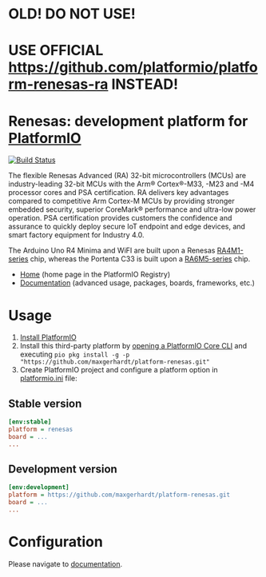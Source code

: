 # OLD! DO NOT USE! 
# USE OFFICIAL https://github.com/platformio/platform-renesas-ra INSTEAD!

# Renesas: development platform for [PlatformIO](https://platformio.org)

[![Build Status](https://github.com/maxgerhardt/platform-renesas/workflows/Examples/badge.svg)](https://github.com/maxgerhardt/platform-renesas/actions)

The flexible Renesas Advanced (RA) 32-bit microcontrollers (MCUs) are industry-leading 32-bit MCUs with the Arm® Cortex®-M33, -M23 and -M4 processor cores and PSA certification. RA delivers key advantages compared to competitive Arm Cortex-M MCUs by providing stronger embedded security, superior CoreMark® performance and ultra-low power operation. PSA certification provides customers the confidence and assurance to quickly deploy secure IoT endpoint and edge devices, and smart factory equipment for Industry 4.0.

The Arduino Uno R4 Minima and WiFI are built upon a Renesas [RA4M1-series](https://www.renesas.com/us/en/products/microcontrollers-microprocessors/ra-cortex-m-mcus/ra4m1-32-bit-microcontrollers-48mhz-arm-cortex-m4-and-lcd-controller-and-cap-touch-hmi) chip, whereas the Portenta C33 is built upon a [RA6M5-series](https://www.renesas.com/us/en/products/microcontrollers-microprocessors/ra-cortex-m-mcus/ra6m5-200mhz-arm-cortex-m33-trustzone-highest-integration-ethernet-and-can-fd) chip.


* [Home](https://registry.platformio.org/platforms/platformio/renesas) (home page in the PlatformIO Registry)
* [Documentation](https://docs.platformio.org/page/platforms/renesas.html) (advanced usage, packages, boards, frameworks, etc.)

# Usage

1. [Install PlatformIO](https://platformio.org)
2. Install this third-party platform by [opening a PlatformIO Core CLI](https://docs.platformio.org/en/latest/integration/ide/vscode.html#platformio-core-cli) and executing `pio pkg install -g -p "https://github.com/maxgerhardt/platform-renesas.git"`
3. Create PlatformIO project and configure a platform option in [platformio.ini](https://docs.platformio.org/page/projectconf.html) file:

## Stable version

```ini
[env:stable]
platform = renesas
board = ...
...
```

## Development version

```ini
[env:development]
platform = https://github.com/maxgerhardt/platform-renesas.git
board = ...
...
```

# Configuration

Please navigate to [documentation](https://docs.platformio.org/page/platforms/renesas.html).
